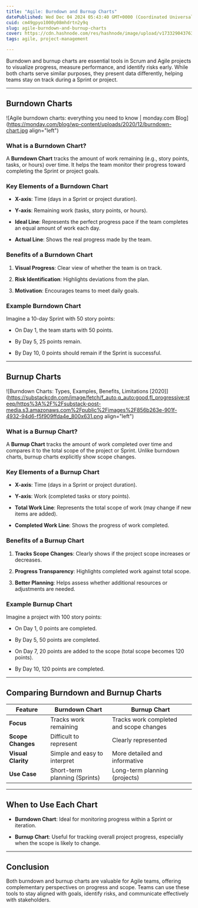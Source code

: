 ```yaml
---
title: "Agile: Burndown and Burnup Charts"
datePublished: Wed Dec 04 2024 05:43:40 GMT+0000 (Coordinated Universal Time)
cuid: cm49gpyo1000y08mhdrtn2y9q
slug: agile-burndown-and-burnup-charts
cover: https://cdn.hashnode.com/res/hashnode/image/upload/v1733290437639/71f6d1eb-432b-4814-ba07-04f08972646d.png
tags: agile, project-management

---
```


Burndown and burnup charts are essential tools in Scrum and Agile projects to visualize progress, measure performance, and identify risks early. While both charts serve similar purposes, they present data differently, helping teams stay on track during a Sprint or project.

---

## Burndown Charts

![Agile burndown charts: everything you need to know | monday.com Blog](https://monday.com/blog/wp-content/uploads/2020/12/burndown-chart.jpg align="left")

### **What is a Burndown Chart?**

A **Burndown Chart** tracks the amount of work remaining (e.g., story points, tasks, or hours) over time. It helps the team monitor their progress toward completing the Sprint or project goals.

### **Key Elements of a Burndown Chart**

* **X-axis**: Time (days in a Sprint or project duration).
    
* **Y-axis**: Remaining work (tasks, story points, or hours).
    
* **Ideal Line**: Represents the perfect progress pace if the team completes an equal amount of work each day.
    
* **Actual Line**: Shows the real progress made by the team.
    

### **Benefits of a Burndown Chart**

1. **Visual Progress**: Clear view of whether the team is on track.
    
2. **Risk Identification**: Highlights deviations from the plan.
    
3. **Motivation**: Encourages teams to meet daily goals.
    

### **Example Burndown Chart**

Imagine a 10-day Sprint with 50 story points:

* On Day 1, the team starts with 50 points.
    
* By Day 5, 25 points remain.
    
* By Day 10, 0 points should remain if the Sprint is successful.
    

---

## Burnup Charts

![Burndown Charts: Types, Examples, Benefits, Limitations [2020]](https://substackcdn.com/image/fetch/f_auto,q_auto:good,fl_progressive:steep/https%3A%2F%2Fsubstack-post-media.s3.amazonaws.com%2Fpublic%2Fimages%2F856b263e-901f-4932-94d6-f5f909ffda4e_800x631.png align="left")

### **What is a Burnup Chart?**

A **Burnup Chart** tracks the amount of work completed over time and compares it to the total scope of the project or Sprint. Unlike burndown charts, burnup charts explicitly show scope changes.

### **Key Elements of a Burnup Chart**

* **X-axis**: Time (days in a Sprint or project duration).
    
* **Y-axis**: Work (completed tasks or story points).
    
* **Total Work Line**: Represents the total scope of work (may change if new items are added).
    
* **Completed Work Line**: Shows the progress of work completed.
    

### **Benefits of a Burnup Chart**

1. **Tracks Scope Changes**: Clearly shows if the project scope increases or decreases.
    
2. **Progress Transparency**: Highlights completed work against total scope.
    
3. **Better Planning**: Helps assess whether additional resources or adjustments are needed.
    

### **Example Burnup Chart**

Imagine a project with 100 story points:

* On Day 1, 0 points are completed.
    
* By Day 5, 50 points are completed.
    
* On Day 7, 20 points are added to the scope (total scope becomes 120 points).
    
* By Day 10, 120 points are completed.
    

---

## Comparing Burndown and Burnup Charts

| Feature | Burndown Chart | Burnup Chart |
| --- | --- | --- |
| **Focus** | Tracks work remaining | Tracks work completed and scope changes |
| **Scope Changes** | Difficult to represent | Clearly represented |
| **Visual Clarity** | Simple and easy to interpret | More detailed and informative |
| **Use Case** | Short-term planning (Sprints) | Long-term planning (projects) |

---

## When to Use Each Chart

* **Burndown Chart**: Ideal for monitoring progress within a Sprint or iteration.
    
* **Burnup Chart**: Useful for tracking overall project progress, especially when the scope is likely to change.
    

---

## Conclusion

Both burndown and burnup charts are valuable for Agile teams, offering complementary perspectives on progress and scope. Teams can use these tools to stay aligned with goals, identify risks, and communicate effectively with stakeholders.